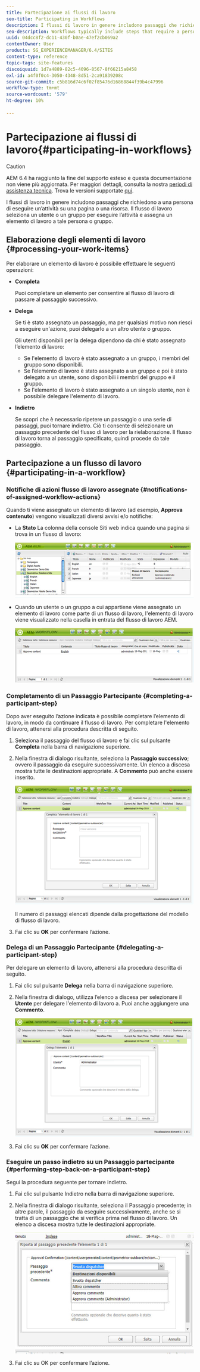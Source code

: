 ```yaml
---
title: Partecipazione ai flussi di lavoro
seo-title: Participating in Workflows
description: I flussi di lavoro in genere includono passaggi che richiedono a una persona di eseguire un’attività su una pagina o una risorsa. Il flusso di lavoro seleziona un utente o un gruppo per eseguire l’attività e assegna un elemento di lavoro a tale persona o gruppo.
seo-description: Workflows typically include steps that require a person to perform an activity on a page or asset. The workflow selects a user or group to perform the activity and assigns a work item to that person or group.
uuid: 04dcc8f2-dc11-430f-b0ae-47ef2cb069a2
contentOwner: User
products: SG_EXPERIENCEMANAGER/6.4/SITES
content-type: reference
topic-tags: site-features
discoiquuid: 1d7a4889-82c5-4096-8567-8f66215a8458
exl-id: a4f0f0c4-3050-4348-8d51-2ca91839208c
source-git-commit: c5b816d74c6f02f85476d16868844f39b4c47996
workflow-type: tm+mt
source-wordcount: '579'
ht-degree: 10%

---
```


# Partecipazione ai flussi di lavoro{#participating-in-workflows}

>[!CAUTION]
>
>AEM 6.4 ha raggiunto la fine del supporto esteso e questa documentazione non viene più aggiornata. Per maggiori dettagli, consulta la nostra [periodi di assistenza tecnica](https://helpx.adobe.com/it/support/programs/eol-matrix.html). Trova le versioni supportate [qui](https://experienceleague.adobe.com/docs/).

I flussi di lavoro in genere includono passaggi che richiedono a una persona di eseguire un’attività su una pagina o una risorsa. Il flusso di lavoro seleziona un utente o un gruppo per eseguire l’attività e assegna un elemento di lavoro a tale persona o gruppo.

## Elaborazione degli elementi di lavoro {#processing-your-work-items}

Per elaborare un elemento di lavoro è possibile effettuare le seguenti operazioni:

* **Completa**

   Puoi completare un elemento per consentire al flusso di lavoro di passare al passaggio successivo.

* **Delega**

   Se ti è stato assegnato un passaggio, ma per qualsiasi motivo non riesci a eseguire un&#39;azione, puoi delegarlo a un altro utente o gruppo.

   Gli utenti disponibili per la delega dipendono da chi è stato assegnato l’elemento di lavoro:

   * Se l&#39;elemento di lavoro è stato assegnato a un gruppo, i membri del gruppo sono disponibili.
   * Se l’elemento di lavoro è stato assegnato a un gruppo e poi è stato delegato a un utente, sono disponibili i membri del gruppo e il gruppo.
   * Se l&#39;elemento di lavoro è stato assegnato a un singolo utente, non è possibile delegare l&#39;elemento di lavoro.

* **Indietro**

   Se scopri che è necessario ripetere un passaggio o una serie di passaggi, puoi tornare indietro. Ciò ti consente di selezionare un passaggio precedente del flusso di lavoro per la rielaborazione. Il flusso di lavoro torna al passaggio specificato, quindi procede da tale passaggio.

## Partecipazione a un flusso di lavoro {#participating-in-a-workflow}

### Notifiche di azioni flusso di lavoro assegnate {#notifications-of-assigned-workflow-actions}

Quando ti viene assegnato un elemento di lavoro (ad esempio, **Approva contenuto**) vengono visualizzati diversi avvisi e/o notifiche:

* La **Stato** La colonna della console Siti web indica quando una pagina si trova in un flusso di lavoro:

   ![workflowstatus-1](assets/workflowstatus-1.png)

* Quando un utente o un gruppo a cui appartiene viene assegnato un elemento di lavoro come parte di un flusso di lavoro, l&#39;elemento di lavoro viene visualizzato nella casella in entrata del flusso di lavoro AEM.

   ![cartella di lavoro](assets/workflowinbox.png)

### Completamento di un Passaggio Partecipante {#completing-a-participant-step}

Dopo aver eseguito l’azione indicata è possibile completare l’elemento di lavoro, in modo da continuare il flusso di lavoro. Per completare l&#39;elemento di lavoro, attenersi alla procedura descritta di seguito.

1. Seleziona il passaggio del flusso di lavoro e fai clic sul pulsante **Completa** nella barra di navigazione superiore.
1. Nella finestra di dialogo risultante, seleziona la **Passaggio successivo**; ovvero il passaggio da eseguire successivamente. Un elenco a discesa mostra tutte le destinazioni appropriate. A **Commento** può anche essere inserito.

   ![workflow completo](assets/workflowcomplete.png)

   Il numero di passaggi elencati dipende dalla progettazione del modello di flusso di lavoro.

1. Fai clic su **OK** per confermare l’azione.

### Delega di un Passaggio Partecipante {#delegating-a-participant-step}

Per delegare un elemento di lavoro, attenersi alla procedura descritta di seguito.

1. Fai clic sul pulsante **Delega** nella barra di navigazione superiore.
1. Nella finestra di dialogo, utilizza l’elenco a discesa per selezionare il **Utente** per delegare l&#39;elemento di lavoro a. Puoi anche aggiungere una **Commento**.

   ![workflowdelegato](assets/workflowdelegate.png)

1. Fai clic su **OK** per confermare l’azione.

### Eseguire un passo indietro su un Passaggio partecipante {#performing-step-back-on-a-participant-step}

Segui la procedura seguente per tornare indietro.

1. Fai clic sul pulsante Indietro nella barra di navigazione superiore.
1. Nella finestra di dialogo risultante, seleziona il Passaggio precedente; in altre parole, il passaggio da eseguire successivamente, anche se si tratta di un passaggio che si verifica prima nel flusso di lavoro. Un elenco a discesa mostra tutte le destinazioni appropriate.

   ![screen_shot_2018-08-10at155325](assets/screen_shot_2018-08-10at155325.jpg)

1. Fai clic su OK per confermare l’azione.
